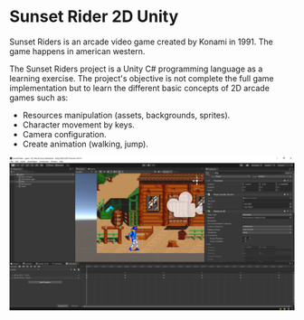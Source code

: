 # Sunset Rider 2D Unity

Sunset Riders is an arcade video game created by Konami in 1991. The game happens in american western.

The Sunset Riders project is a Unity C# programming language as a learning exercise. The project's objective is not complete the full game implementation but to learn the different basic concepts of 2D arcade games such as:

* Resources manipulation (assets, backgrounds, sprites).
* Character movement by keys.
* Camera configuration.
* Create animation (walking, jump).

![Screenshot](https://github.com/van1985/sunset-rider-2d-unity/blob/master/gImage/unity_1.PNG)
